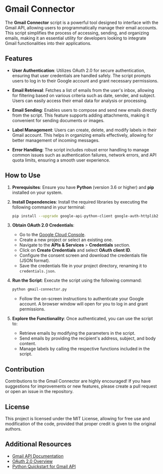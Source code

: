 # Gmail Connector
The **Gmail Connector** script is a powerful tool designed to interface with the Gmail API, allowing users to programmatically manage their email accounts. This script simplifies the process of accessing, sending, and organizing emails, making it an essential utility for developers looking to integrate Gmail functionalities into their applications.

## Features
- **User Authentication**: Utilizes OAuth 2.0 for secure authentication, ensuring that user credentials are handled safely. The script prompts users to log in to their Google account and grant necessary permissions.
  
- **Email Retrieval**: Fetches a list of emails from the user's inbox, allowing for filtering based on various criteria such as date, sender, and subject. Users can easily access their email data for analysis or processing.

- **Email Sending**: Enables users to compose and send new emails directly from the script. This feature supports adding attachments, making it convenient for sending documents or images.

- **Label Management**: Users can create, delete, and modify labels in their Gmail account. This helps in organizing emails effectively, allowing for better management of incoming messages.

- **Error Handling**: The script includes robust error handling to manage common issues such as authentication failures, network errors, and API quota limits, ensuring a smooth user experience.

## How to Use
1. **Prerequisites**: Ensure you have **Python** (version 3.6 or higher) and **pip** installed on your system.

2. **Install Dependencies**: Install the required libraries by executing the following command in your terminal:
   ```bash
   pip install --upgrade google-api-python-client google-auth-httplib2 google-auth-oauthlib
   ```

3. **Obtain OAuth 2.0 Credentials**: 
   - Go to the [Google Cloud Console](https://console.cloud.google.com/).
   - Create a new project or select an existing one.
   - Navigate to the **APIs & Services** > **Credentials** section.
   - Click on **Create Credentials** and select **OAuth client ID**.
   - Configure the consent screen and download the credentials file (JSON format).
   - Save the credentials file in your project directory, renaming it to `credentials.json`.

4. **Run the Script**: Execute the script using the following command:
   ```bash
   python gmail-connector.py
   ```
   - Follow the on-screen instructions to authenticate your Google account. A browser window will open for you to log in and grant permissions.

5. **Explore the Functionality**: Once authenticated, you can use the script to:
   - Retrieve emails by modifying the parameters in the script.
   - Send emails by providing the recipient's address, subject, and body content.
   - Manage labels by calling the respective functions included in the script.

## Contribution
Contributions to the Gmail Connector are highly encouraged! If you have suggestions for improvements or new features, please create a pull request or open an issue in the repository.

## License
This project is licensed under the MIT License, allowing for free use and modification of the code, provided that proper credit is given to the original authors.

## Additional Resources
- [Gmail API Documentation](https://developers.google.com/gmail/api)
- [OAuth 2.0 Overview](https://developers.google.com/identity/protocols/oauth2)
- [Python Quickstart for Gmail API](https://developers.google.com/gmail/api/quickstart/python)


